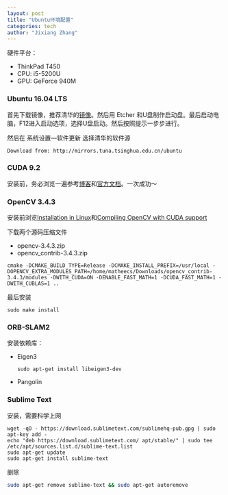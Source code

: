 ```yaml
---
layout: post
title: "Ubuntu环境配置"
categories: tech
author: "Jixiang Zhang"
---
```


硬件平台：

- ThinkPad T450
- CPU: i5-5200U
- GPU: GeForce 940M

### Ubuntu 16.04 LTS

首先下载镜像，推荐清华的[镜像](https://launchpad.net/ubuntu/+mirror/mirrors.tuna.tsinghua.edu.cn-release)。然后用 Etcher 和U盘制作启动盘。最后启动电脑，F12进入启动选项，选择U盘启动。然后按照提示一步步进行。

然后在 系统设置—软件更新 选择清华的软件源

```text
Download from: http://mirrors.tuna.tsinghua.edu.cn/ubuntu
```

### CUDA 9.2

安装前，务必浏览一遍参考[博客](https://blog.csdn.net/masa_fish/article/details/51882183)和[官方文档](https://docs.nvidia.com/cuda/)。一次成功～

### OpenCV 3.4.3

安装前浏览[Installation in Linux](https://docs.opencv.org/3.4.3/d7/d9f/tutorial_linux_install.html)和[Compiling OpenCV with CUDA support](https://www.pyimagesearch.com/2016/07/11/compiling-opencv-with-cuda-support/)

下载两个源码压缩文件

- opencv-3.4.3.zip
- opencv_contrib-3.4.3.zip

```shell
cmake -DCMAKE_BUILD_TYPE=Release -DCMAKE_INSTALL_PREFIX=/usr/local -DOPENCV_EXTRA_MODULES_PATH=/home/matheecs/Downloads/opencv_contrib-3.4.3/modules -DWITH_CUDA=ON -DENABLE_FAST_MATH=1 -DCUDA_FAST_MATH=1 -DWITH_CUBLAS=1 ..
```

最后安装

```shell
sudo make install
```

### ORB-SLAM2

安装依赖库：

- Eigen3

  ```shell
  sudo apt-get install libeigen3-dev
  ```

- Pangolin

### Sublime Text

安装，需要科学上网

```shell
wget -qO - https://download.sublimetext.com/sublimehq-pub.gpg | sudo apt-key add -
echo "deb https://download.sublimetext.com/ apt/stable/" | sudo tee /etc/apt/sources.list.d/sublime-text.list
sudo apt-get update
sudo apt-get install sublime-text
```

删除

```bash
sudo apt-get remove sublime-text && sudo apt-get autoremove
```
